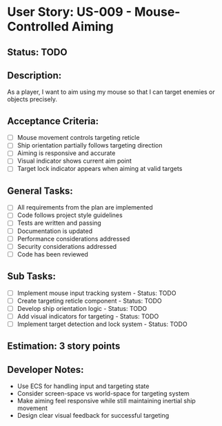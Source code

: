 # User Story: US-009 - Mouse-Controlled Aiming

## Status: TODO

## Description:

As a player, I want to aim using my mouse so that I can target enemies or objects precisely.

## Acceptance Criteria:

- [ ] Mouse movement controls targeting reticle
- [ ] Ship orientation partially follows targeting direction
- [ ] Aiming is responsive and accurate
- [ ] Visual indicator shows current aim point
- [ ] Target lock indicator appears when aiming at valid targets

## General Tasks:

- [ ] All requirements from the plan are implemented
- [ ] Code follows project style guidelines
- [ ] Tests are written and passing
- [ ] Documentation is updated
- [ ] Performance considerations addressed
- [ ] Security considerations addressed
- [ ] Code has been reviewed

## Sub Tasks:

- [ ] Implement mouse input tracking system - Status: TODO
- [ ] Create targeting reticle component - Status: TODO
- [ ] Develop ship orientation logic - Status: TODO
- [ ] Add visual indicators for targeting - Status: TODO
- [ ] Implement target detection and lock system - Status: TODO

## Estimation: 3 story points

## Developer Notes:

- Use ECS for handling input and targeting state
- Consider screen-space vs world-space for targeting system
- Make aiming feel responsive while still maintaining inertial ship movement
- Design clear visual feedback for successful targeting
